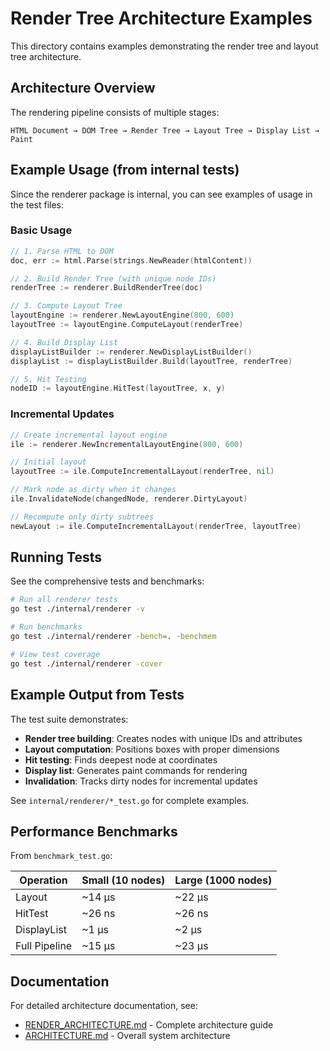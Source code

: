 # Render Tree Architecture Examples

This directory contains examples demonstrating the render tree and layout tree architecture.

## Architecture Overview

The rendering pipeline consists of multiple stages:

```
HTML Document → DOM Tree → Render Tree → Layout Tree → Display List → Paint
```

## Example Usage (from internal tests)

Since the renderer package is internal, you can see examples of usage in the test files:

### Basic Usage

```go
// 1. Parse HTML to DOM
doc, err := html.Parse(strings.NewReader(htmlContent))

// 2. Build Render Tree (with unique node IDs)
renderTree := renderer.BuildRenderTree(doc)

// 3. Compute Layout Tree
layoutEngine := renderer.NewLayoutEngine(800, 600)
layoutTree := layoutEngine.ComputeLayout(renderTree)

// 4. Build Display List
displayListBuilder := renderer.NewDisplayListBuilder()
displayList := displayListBuilder.Build(layoutTree, renderTree)

// 5. Hit Testing
nodeID := layoutEngine.HitTest(layoutTree, x, y)
```

### Incremental Updates

```go
// Create incremental layout engine
ile := renderer.NewIncrementalLayoutEngine(800, 600)

// Initial layout
layoutTree := ile.ComputeIncrementalLayout(renderTree, nil)

// Mark node as dirty when it changes
ile.InvalidateNode(changedNode, renderer.DirtyLayout)

// Recompute only dirty subtrees
newLayout := ile.ComputeIncrementalLayout(renderTree, layoutTree)
```

## Running Tests

See the comprehensive tests and benchmarks:

```bash
# Run all renderer tests
go test ./internal/renderer -v

# Run benchmarks
go test ./internal/renderer -bench=. -benchmem

# View test coverage
go test ./internal/renderer -cover
```

## Example Output from Tests

The test suite demonstrates:

- **Render tree building**: Creates nodes with unique IDs and attributes
- **Layout computation**: Positions boxes with proper dimensions
- **Hit testing**: Finds deepest node at coordinates
- **Display list**: Generates paint commands for rendering
- **Invalidation**: Tracks dirty nodes for incremental updates

See `internal/renderer/*_test.go` for complete examples.

## Performance Benchmarks

From `benchmark_test.go`:

| Operation | Small (10 nodes) | Large (1000 nodes) |
|-----------|------------------|--------------------|
| Layout | ~14 μs | ~22 μs |
| HitTest | ~26 ns | ~26 ns |
| DisplayList | ~1 μs | ~2 μs |
| Full Pipeline | ~15 μs | ~23 μs |

## Documentation

For detailed architecture documentation, see:
- [RENDER_ARCHITECTURE.md](../RENDER_ARCHITECTURE.md) - Complete architecture guide
- [ARCHITECTURE.md](../ARCHITECTURE.md) - Overall system architecture
